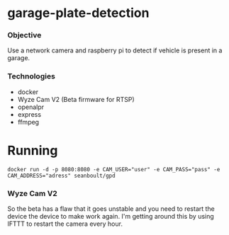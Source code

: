 # garage-plate-detection

### Objective
Use a network camera and raspberry pi to detect if vehicle is present in a garage.

### Technologies 
- docker
- Wyze Cam V2 (Beta firmware for RTSP)
- openalpr
- express
- ffmpeg

# Running

```shell
docker run -d -p 8080:8080 -e CAM_USER="user" -e CAM_PASS="pass" -e CAM_ADDRESS="adress" seanboult/gpd
```

### Wyze Cam V2
So the beta has a flaw that it goes unstable and you need to restart the device the device to make work again. I'm getting around this by using IFTTT to restart the camera every hour.